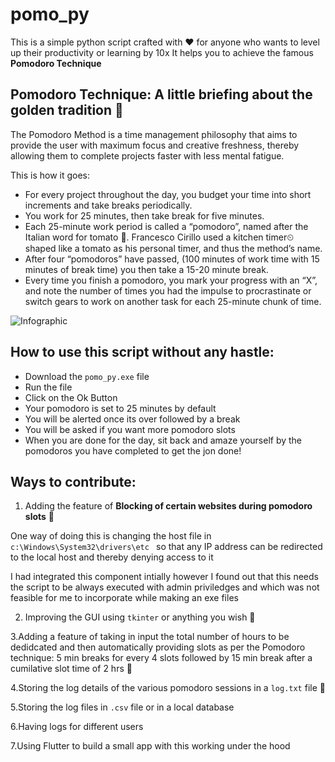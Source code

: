 # pomo_py 
This is a simple python script crafted with ❤ for anyone who wants to level up their productivity or learning by 10x
It helps you to achieve the famous **Pomodoro Technique**

## Pomodoro Technique: A little briefing about the golden tradition 🎯

The Pomodoro Method is a time management philosophy that aims to provide the user with maximum focus and creative freshness, thereby allowing them to complete projects faster with less mental fatigue.

This is how it goes:

- For every project throughout the day, you budget your time into short increments and take breaks periodically.
- You work for 25 minutes, then take break for five minutes.
- Each 25-minute work period is called a “pomodoro”, named after the Italian word for tomato 🍅. Francesco Cirillo used a kitchen timer⏲ shaped like a tomato as his personal timer, and thus the method’s name.
- After four “pomodoros” have passed, (100 minutes of work time with 15 minutes of break time) you then take a 15-20 minute break.
- Every time you finish a pomodoro, you mark your progress with an “X”, and note the number of times you had the impulse to procrastinate or switch gears to work on another task for each 25-minute chunk of time.

![Infographic](http://www.fedracongressi.com/fedra/wp-content/uploads/2016/02/fedra-11-marzo.jpg)

## How to use this script without any hastle:

- Download the ```pomo_py.exe``` file
- Run the file
- Click on the Ok Button
- Your pomodoro is set to 25 minutes by default
- You will be alerted once its over followed by a break
- You will be asked if you want more pomodoro slots
- When you are done for the day, sit back and amaze yourself by the pomodoros you have completed to get the jon done!

## Ways to contribute:

1. Adding the feature of **Blocking of certain websites during pomodoro slots** 🚫

One way of doing this is  changing the host file in ```c:\Windows\System32\drivers\etc ``` so that any IP address can be redirected to the local host and thereby denying access to it

I had integrated this component intially however I found out that this needs the script to be always executed with admin priviledges and which was not feasible for me to incorporate while making an exe files

2. Improving the GUI using ```tkinter``` or anything you wish  🎨

3.Adding a feature of taking in input the total number of hours to be dedidcated and then automatically providing slots as per the Pomodoro technique: 5 min breaks for every 4 slots followed by 15 min break after a cumilative slot time of 2 hrs 🤖

4.Storing the log details of the various pomodoro sessions in a ```log.txt``` file 🧾

5.Storing the log files in ```.csv``` file or in a local database

6.Having logs for different users

7.Using Flutter to build a small app with this working under the hood

